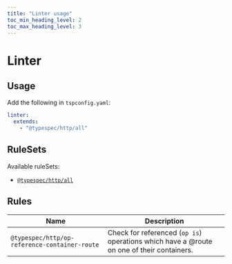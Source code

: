 ```yaml
---
title: "Linter usage"
toc_min_heading_level: 2
toc_max_heading_level: 3
---
```


# Linter

## Usage

Add the following in `tspconfig.yaml`:

```yaml
linter:
  extends:
    - "@typespec/http/all"
```

## RuleSets

Available ruleSets:

- [`@typespec/http/all`](#@typespec/http/all)

## Rules

| Name                                          | Description                                                                               |
| --------------------------------------------- | ----------------------------------------------------------------------------------------- |
| `@typespec/http/op-reference-container-route` | Check for referenced (`op is`) operations which have a @route on one of their containers. |
